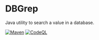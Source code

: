 # DBGrep

Java utility to search a value in a database.

[![Maven](https://github.com/thomasleplus/DBGrep/workflows/Maven/badge.svg)](https://github.com/thomasleplus/DBGrep/actions?query=workflow:"Maven")
[![CodeQL](https://github.com/thomasleplus/DBGrep/workflows/CodeQL/badge.svg)](https://github.com/thomasleplus/DBGrep/actions?query=workflow:"CodeQL")
